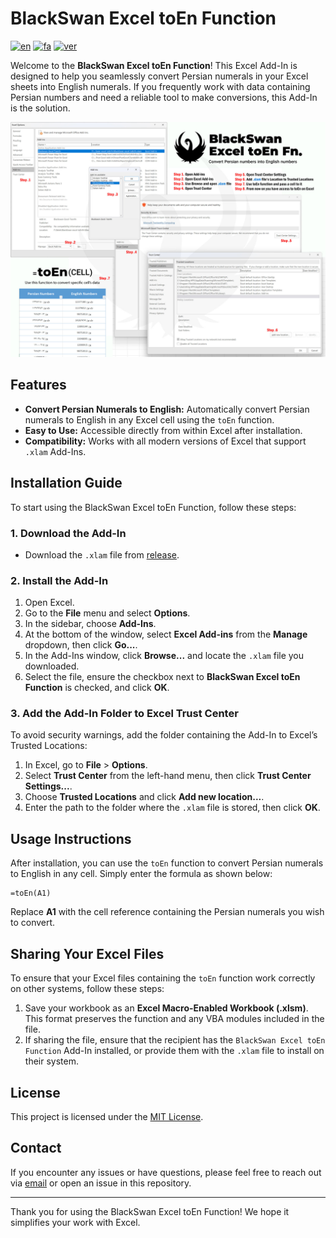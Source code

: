 # BlackSwan Excel toEn Function
[![en](https://img.shields.io/badge/lang-en-blue.svg)](README.md)
[![fa](https://img.shields.io/badge/lang-fa-red.svg)](README.fa-IR.md)
[![ver](https://img.shields.io/badge/version-1.0.0-green.svg)](https://github.com/amirhp-com/BlackSwan-excel-toEnFn)

Welcome to the **BlackSwan Excel toEn Function**! This Excel Add-In is designed to help you seamlessly convert Persian numerals in your Excel sheets into English numerals. If you frequently work with data containing Persian numbers and need a reliable tool to make conversions, this Add-In is the solution.

![help](help.jpg)

## Features

- **Convert Persian Numerals to English:** Automatically convert Persian numerals to English in any Excel cell using the `toEn` function.
- **Easy to Use:** Accessible directly from within Excel after installation.
- **Compatibility:** Works with all modern versions of Excel that support `.xlam` Add-Ins.

## Installation Guide

To start using the BlackSwan Excel toEn Function, follow these steps:

### 1. Download the Add-In

- Download the `.xlam` file from [release](https://github.com/amirhp-com/BlackSwan-excel-toEnFn/releases/latest).

### 2. Install the Add-In

1. Open Excel.
2. Go to the **File** menu and select **Options**.
3. In the sidebar, choose **Add-Ins**.
4. At the bottom of the window, select **Excel Add-ins** from the **Manage** dropdown, then click **Go...**.
5. In the Add-Ins window, click **Browse...** and locate the `.xlam` file you downloaded.
6. Select the file, ensure the checkbox next to **BlackSwan Excel toEn Function** is checked, and click **OK**.

### 3. Add the Add-In Folder to Excel Trust Center

To avoid security warnings, add the folder containing the Add-In to Excel’s Trusted Locations:

1. In Excel, go to **File** > **Options**.
2. Select **Trust Center** from the left-hand menu, then click **Trust Center Settings...**.
3. Choose **Trusted Locations** and click **Add new location...**.
4. Enter the path to the folder where the `.xlam` file is stored, then click **OK**.

## Usage Instructions

After installation, you can use the `toEn` function to convert Persian numerals to English in any cell. Simply enter the formula as shown below:

```excel
=toEn(A1)
```

Replace **A1** with the cell reference containing the Persian numerals you wish to convert.

## Sharing Your Excel Files

To ensure that your Excel files containing the `toEn` function work correctly on other systems, follow these steps:

1. Save your workbook as an **Excel Macro-Enabled Workbook (.xlsm)**. This format preserves the function and any VBA modules included in the file.
2. If sharing the file, ensure that the recipient has the `BlackSwan Excel toEn Function` Add-In installed, or provide them with the `.xlam` file to install on their system.

## License

This project is licensed under the [MIT License](LICENSE).

## Contact

If you encounter any issues or have questions, please feel free to reach out via [email](mailto:its@amirhp.com) or open an issue in this repository.

---

Thank you for using the BlackSwan Excel toEn Function! We hope it simplifies your work with Excel.
